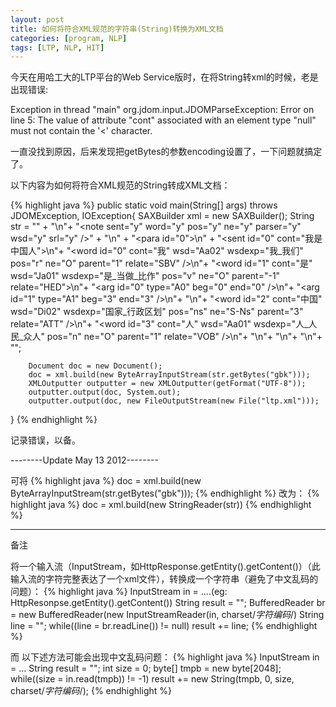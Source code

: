 ```yaml
---
layout: post
title: 如何将符合XML规范的字符串(String)转换为XML文档
categories: [program, NLP]
tags: [LTP, NLP, HIT]
---
```


今天在用哈工大的LTP平台的Web Service版时，在将String转xml的时候，老是出现错误:

Exception in thread "main" org.jdom.input.JDOMParseException: Error on line 5: The value of attribute "cont" associated with an element type "null" must not contain the '<' character.

一直没找到原因，后来发现把getBytes的参数encoding设置了，一下问题就搞定了。

以下内容为如何将符合XML规范的String转成XML文档：

{% highlight java %}
public static void main(String[] args) throws JDOMException, IOException{
        SAXBuilder xml = new SAXBuilder();
        String str =
        "<?xml version=\"1.0\" encoding=\"gbk\" ?>" +
        "<xml4nlp>\n"+
            "<note sent=\"y\" word=\"y\" pos=\"y\" ne=\"y\" parser=\"y\" wsd=\"y\" srl=\"y\" />" +
            "<doc>\n" +
                "<para id=\"0\">\n" +
                    "<sent id=\"0\" cont=\"我是中国人\">\n"+
                        "<word id=\"0\" cont=\"我\" wsd=\"Aa02\" wsdexp=\"我_我们\" pos=\"r\" ne=\"O\" parent=\"1\" relate=\"SBV\" />\n"+
                        "<word id=\"1\" cont=\"是\" wsd=\"Ja01\" wsdexp=\"是_当做_比作\" pos=\"v\" ne=\"O\" parent=\"-1\" relate=\"HED\">\n"+
                            "<arg id=\"0\" type=\"A0\" beg=\"0\" end=\"0\" />\n"+
                            "<arg id=\"1\" type=\"A1\" beg=\"3\" end=\"3\" />\n"+
                        "</word>\n"+
                        "<word id=\"2\" cont=\"中国\" wsd=\"Di02\" wsdexp=\"国家_行政区划\" pos=\"ns\" ne=\"S-Ns\" parent=\"3\" relate=\"ATT\" />\n"+
                        "<word id=\"3\" cont=\"人\" wsd=\"Aa01\" wsdexp=\"人_人民_众人\" pos=\"n\" ne=\"O\" parent=\"1\" relate=\"VOB\" />\n"+
                    "</sent>\n"+
                "</para>\n"+
            "</doc>\n"+
        "</xml4nlp>";

        Document doc = new Document();
        doc = xml.build(new ByteArrayInputStream(str.getBytes("gbk")));
        XMLOutputter outputter = new XMLOutputter(getFormat("UTF-8"));
        outputter.output(doc, System.out);
        outputter.output(doc, new FileOutputStream(new File("ltp.xml")));
}
{% endhighlight %}

记录错误，以备。

--------Update May 13 2012--------

可将
{% highlight java %}
doc = xml.build(new ByteArrayInputStream(str.getBytes("gbk")));
{% endhighlight %}
改为：
{% highlight java %}
doc = xml.build(new StringReader(str))
{% endhighlight %}

----
备注

将一个输入流（InputStream，如HttpResponse.getEntity().getContent()）（此输入流的字符完整表达了一个xml文件），转换成一个字符串（避免了中文乱码的问题）：
{% highlight java %}
InputStream in = ....(eg: HttpResonpse.getEntity().getContent())
String result = "";
BufferedReader br = new BufferedReader(new InputStreamReader(in, charset/*字符编码*/)
String line = "";
while((line = br.readLine()) != null)
    result += line;
{% endhighlight %}

而 以下述方法可能会出现中文乱码问题：
{% highlight java %}
InputStream in = ...
String result = "";
int size = 0;
byte[] tmpb = new byte[2048];
while((size = in.read(tmpb)) != -1)
    result += new String(tmpb, 0, size, charset/*字符编码*/);
{% endhighlight %}
